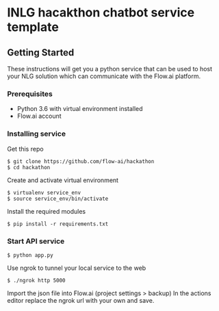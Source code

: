# INLG hacakthon chatbot service template



## Getting Started

These instructions will get you a python service that can be used to host your NLG solution which can communicate with the Flow.ai platform.

### Prerequisites

* Python 3.6 with virtual environment installed
* Flow.ai account


### Installing service

Get this repo

```
$ git clone https://github.com/flow-ai/hackathon
$ cd hackathon
```

Create and activate virtual environment

```
$ virtualenv service_env
$ source service_env/bin/activate
```

Install the required modules
```
$ pip install -r requirements.txt
```


### Start API service
```
$ python app.py
```

Use ngrok to tunnel your local service to the web

```
$ ./ngrok http 5000
```
Import the json file into Flow.ai (project settings > backup)
In the actions editor replace the ngrok url with your own and save.

